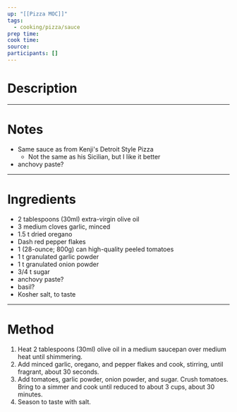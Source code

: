 ```yaml
---
up: "[[Pizza MOC]]"
tags:
  - cooking/pizza/sauce
prep time: 
cook time: 
source: 
participants: []
---
```

# Description
---
# Notes
* Same sauce as from Kenji's Detroit Style Pizza
  * Not the same as his Sicilian, but I like it better
* anchovy paste?

___
# Ingredients
* 2 tablespoons (30ml) extra-virgin olive oil
* 3 medium cloves garlic, minced
* 1.5 t dried oregano
* Dash red pepper flakes
* 1 (28-ounce; 800g) can high-quality peeled tomatoes
* 1 t granulated garlic powder
* 1 t granulated onion powder
* 3/4 t sugar
* anchovy paste?
* basil?
* Kosher salt, to taste
___
# Method
1. Heat 2 tablespoons (30ml) olive oil in a medium saucepan over medium heat until shimmering.
2. Add minced garlic, oregano, and pepper flakes and cook, stirring, until fragrant, about 30 seconds.
3. Add tomatoes, garlic powder, onion powder, and sugar. Crush tomatoes. Bring to a simmer and cook until reduced to about 3 cups, about 30 minutes. 
4. Season to taste with salt.